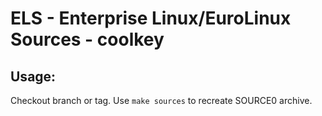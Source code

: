 # ELS - Enterprise Linux/EuroLinux Sources - coolkey
 
## Usage:
  Checkout branch or tag. Use `make sources` to recreate  SOURCE0 archive.
